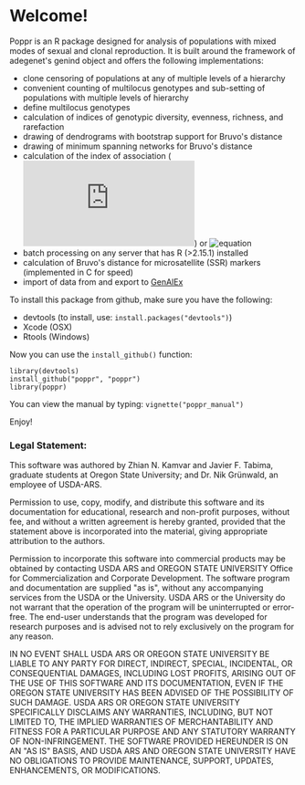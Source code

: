 # Welcome!

Poppr is an R package designed for analysis of populations with mixed modes of 
sexual and clonal reproduction. It is built around the framework of adegenet's
genind object and offers the following implementations:

- clone censoring of populations at any of multiple levels of a hierarchy
- convenient counting of multilocus genotypes and sub-setting of populations with multiple levels of hierarchy
- define multilocus genotypes
- calculation of indices of genotypic diversity, evenness, richness, and rarefaction
- drawing of dendrograms with bootstrap support for Bruvo's distance
- drawing of minimum spanning networks for Bruvo's distance
- calculation of the index of association (![equation](http://latex.codecogs.com/gif.latex?I_A)) or ![equation](http://latex.codecogs.com/gif.latex?\\bar{r}_D)
- batch processing on any server that has R (>2.15.1) installed
- calculation of Bruvo's distance for microsatellite (SSR) markers (implemented in C for speed)
- import of data from and export to [GenAlEx](http://biology.anu.edu.au/GenAlEx/Welcome.html "GenAlEx Homepage")


To install this package from github, make sure you have the following:

- devtools (to install, use: `install.packages("devtools")`)
- Xcode (OSX)
- Rtools (Windows)

Now you can use the `install_github()` function:

    library(devtools)
    install_github("poppr", "poppr")
    library(poppr)

You can view the manual by typing: `vignette("poppr_manual")`
	
Enjoy!


### Legal Statement:

This software was authored by Zhian N. Kamvar and Javier F. Tabima, graduate 
students at Oregon State University; and Dr. Nik Grünwald, an employee of 
USDA-ARS.

Permission to use, copy, modify, and distribute this software and its
documentation for educational, research and non-profit purposes, without fee, 
and without a written agreement is hereby granted, provided that the statement
above is incorporated into the material, giving appropriate attribution to the
authors.

Permission to incorporate this software into commercial products may be
obtained by contacting USDA ARS and OREGON STATE UNIVERSITY Office for 
Commercialization and Corporate Development.
The software program and documentation are supplied "as is", without any
accompanying services from the USDA or the University. USDA ARS or the 
University do not warrant that the operation of the program will be 
uninterrupted or error-free. The end-user understands that the program was 
developed for research purposes and is advised not to rely exclusively on the 
program for any reason.

IN NO EVENT SHALL USDA ARS OR OREGON STATE UNIVERSITY BE LIABLE TO ANY PARTY 
FOR DIRECT, INDIRECT, SPECIAL, INCIDENTAL, OR CONSEQUENTIAL DAMAGES, INCLUDING
LOST PROFITS, ARISING OUT OF THE USE OF THIS SOFTWARE AND ITS DOCUMENTATION, 
EVEN IF THE OREGON STATE UNIVERSITY HAS BEEN ADVISED OF THE POSSIBILITY OF 
SUCH DAMAGE. USDA ARS OR OREGON STATE UNIVERSITY SPECIFICALLY DISCLAIMS ANY 
WARRANTIES, INCLUDING, BUT NOT LIMITED TO, THE IMPLIED WARRANTIES OF 
MERCHANTABILITY AND FITNESS FOR A PARTICULAR PURPOSE AND ANY STATUTORY 
WARRANTY OF NON-INFRINGEMENT. THE SOFTWARE PROVIDED HEREUNDER IS ON AN "AS IS"
BASIS, AND USDA ARS AND OREGON STATE UNIVERSITY HAVE NO OBLIGATIONS TO PROVIDE
MAINTENANCE, SUPPORT, UPDATES, ENHANCEMENTS, OR MODIFICATIONS. 
